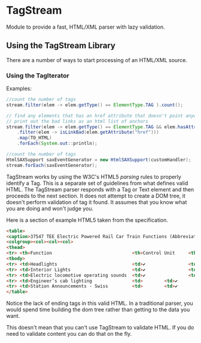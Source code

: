 # TagStream
Module to provide a fast, HTML/XML parser with lazy validation.

## Using the TagStream Library

There are a number of ways to start processing of an HTML/XML source. 

### Using the TagIterator



Examples:

```java
//count the number of tags
stream.filter(elem -> elem.getType() == ElementType.TAG ).count();
```

```java
// find any elements that has an href attribute that doesn't point anywhere
// print out the bad links as an html list of anchors 
stream.filter(elem -> elem.getType() == ElementType.TAG && elem.hasAttribute("href") )
    .filter(elem -> isLinkBad(elem.getAttribute("href")))
    .map(TO_HTML)
    .forEach(System.out::println);
```

```java
//count the number of tags
HtmlSAXSupport saxEventGenerator = new HtmlSAXSupport(customHandler);
stream.forEach(saxEventGenerator);
```
TagStream works by using the W3C's HTML5 *parsing* rules to properly identify a Tag. This is a separate set of guidelines from what defines valid HTML. The TagStream parser responds with a Tag or Text element and then proceeds to the next section. It does not attempt to create a DOM tree, it doesn't perform validation of tag it found. It assumes that you know what you are doing and won't judge you.

Here is a section of example HTML5 taken from the specification. 

```html
<table>
<caption>37547 TEE Electric Powered Rail Car Train Functions (Abbreviated)
<colgroup><col><col><col>
<thead>
<tr> <th>Function                              <th>Control Unit     <th>Central Station
<tbody>
<tr> <td>Headlights                            <td>✔                <td>✔
<tr> <td>Interior Lights                       <td>✔                <td>✔
<tr> <td>Electric locomotive operating sounds  <td>✔                <td>✔
<tr> <td>Engineer’s cab lighting               <td>        <td>✔
<tr> <td>Station Announcements - Swiss         <td>        <td>✔
</table>
```

Notice the lack of ending tags in this valid HTML. In a traditional parser, you would spend time building the dom tree rather than getting to the data you want.

This doesn't mean that you can't use TagStream to validate HTML. If you do need to validate content you can do that on the fly.

